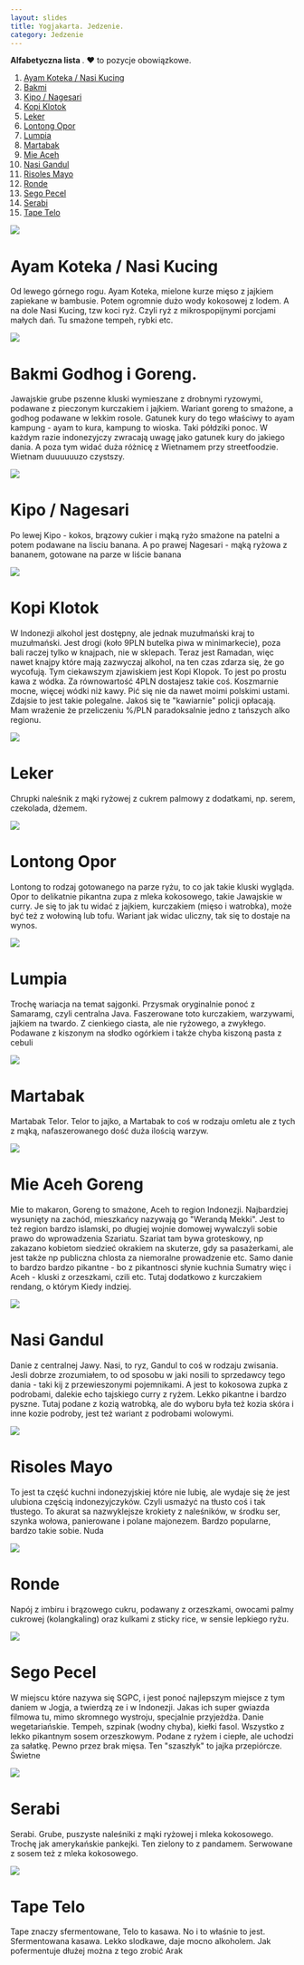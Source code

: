 ```yaml
---
layout: slides
title: Yogjakarta. Jedzenie.
category: Jedzenie
---
```


<div class="demo-container mdl-grid slides" id="start" style='height:auto; min-height:auto;max-height:auto;'>
    <div class="demo-content mdl-color--white mdl-shadow--4dp content mdl-color-text--grey-800 mdl-cell mdl-cell--12-col desccells">
		 <p></p> 
    </div>
</div>

<div class="demo-container mdl-grid slides" id="start" style='height:auto; min-height:auto;max-height:auto; '>
    <div class="demo-content mdl-color--white mdl-shadow--4dp content mdl-color-text--grey-800 mdl-cell mdl-cell--12-col desccells">
		 <strong>Alfabetyczna lista </strong>. ❤ to pozycje obowiązkowe.
        <ol>
            <li><a href='#ayam-koteka'>Ayam Koteka / Nasi Kucing</a></li>
            <li><a href='#bakmi'>Bakmi</a></li>
            <li><a href='#kipo-and-nagesari'>Kipo / Nagesari</a></li>
            <li><a href='#kopi-klotok'>Kopi Klotok</a></li>
            <li><a href='#leker'>Leker</a></li>
            <li><a href='#lontong-opor'>Lontong Opor</a></li>
            <li><a href='#lumpia'>Lumpia</a></li>
            <li><a href='#martabak'>Martabak</a></li>
            <li><a href='#mie-aceh'>Mie Aceh</a></li>
            <li><a href='#nasi-gandul'>Nasi Gandul</a></li>
            <li><a href='#risoles-mayo'>Risoles Mayo</a></li>
            <li><a href='#ronde'>Ronde</a></li>
            <li><a href='#sego-pecel'>Sego Pecel</a></li>
            <li><a href='#serabi'>Serabi</a></li>
            <li><a href='#tape-telo'>Tape Telo</a></li>
        </ol>
        </p>
    </div>
</div>

<div class="demo-container mdl-grid slides" id="ayam-koteka">
    <div class="demo-content mdl-color--white mdl-shadow--4dp content mdl-color-text--grey-800 mdl-cell mdl-cell--12-col">
        <img src='https://www.dropbox.com/s/23avoay6vn9q2rm/ayam-koteka.jpg?raw=1'/>
        <p>
        <h1>Ayam Koteka / Nasi Kucing</h1>
Od lewego górnego rogu. Ayam Koteka, mielone kurze mięso z jajkiem zapiekane w bambusie. Potem ogromnie dużo wody kokosowej z lodem. A na dole Nasi Kucing, tzw koci ryż. Czyli ryż z mikrospopijnymi porcjami małych dań. Tu smażone tempeh, rybki etc.        </p>
    </div>
</div>

<div class="demo-container mdl-grid slides" id="bakmi">
    <div class="demo-content mdl-color--white mdl-shadow--4dp content mdl-color-text--grey-800 mdl-cell mdl-cell--12-col">
        <img src='https://www.dropbox.com/s/oj2xhksjsi644fv/bakmi.jpg?raw=1'/>
        <p>
        <h1>Bakmi Godhog i Goreng.</h1>
         Jawajskie grube pszenne kluski wymieszane z drobnymi ryzowymi, podawane z pieczonym kurczakiem i jajkiem. Wariant goreng to smażone, a godhog podawane w lekkim rosole. Gatunek kury do tego właściwy to ayam kampung - ayam to kura, kampung to wioska. Taki półdziki ponoc. W każdym razie indonezyjczy zwracają uwagę jako gatunek kury do jakiego dania. A poza tym widać duża różnicę z Wietnamem przy streetfoodzie. Wietnam duuuuuuzo czystszy.
        </p>
    </div>
</div>

<div class="demo-container mdl-grid slides" id="kipo-and-nagesari">
    <div class="demo-content mdl-color--white mdl-shadow--4dp content mdl-color-text--grey-800 mdl-cell mdl-cell--12-col">
        <img src='https://www.dropbox.com/s/5g04xjzazuz5t44/kipo-and-nagesari.jpg?raw=1'/>
        <p>
        <h1>Kipo / Nagesari</h1>
        Po lewej Kipo - kokos, brązowy cukier i mąką ryżo smażone na patelni a potem podawane na lisciu banana. A po prawej Nagesari - mąką ryżowa z bananem, gotowane na parze w liście banana
        </p>
    </div>
</div>

<div class="demo-container mdl-grid slides" id="kopi-klotok">
    <div class="demo-content mdl-color--white mdl-shadow--4dp content mdl-color-text--grey-800 mdl-cell mdl-cell--12-col">
        <img src='https://www.dropbox.com/s/f2wl5r4pc9sbew2/kopi-klotok.jpg?raw=1'/>
        <p>
        <h1>Kopi Klotok</h1>
        W Indonezji alkohol jest dostępny, ale jednak muzułmański kraj to muzułmański. Jest drogi (koło 9PLN butelka piwa w minimarkecie), poza bali raczej tylko w knajpach, nie w sklepach. Teraz jest Ramadan, więc nawet knajpy które mają zazwyczaj alkohol, na ten czas zdarza się, że go wycofują. Tym ciekawszym zjawiskiem jest Kopi Klopok. To jest po prostu kawa z wódka. Za równowartość 4PLN dostajesz takie coś. Koszmarnie mocne, więcej wódki niż kawy. Pić się nie da nawet moimi polskimi ustami. Zdajsie to jest takie polegalne. Jakoś się te "kawiarnie" policji opłacają. Mam wrażenie że przeliczeniu %/PLN paradoksalnie jedno z tańszych alko regionu.
        </p>
    </div>
</div>

<div class="demo-container mdl-grid slides" id="leker">
    <div class="demo-content mdl-color--white mdl-shadow--4dp content mdl-color-text--grey-800 mdl-cell mdl-cell--12-col">
        <img src='https://www.dropbox.com/s/2kybkyqjnqmtkqg/leker.jpg?raw=1'/>
        <p>
        <h1>Leker</h1>
        Chrupki naleśnik z mąki ryżowej z cukrem palmowy z dodatkami, np. serem, czekolada, dżemem.
        </p>
    </div>
</div>

<div class="demo-container mdl-grid slides" id="lontong-opor">
    <div class="demo-content mdl-color--white mdl-shadow--4dp content mdl-color-text--grey-800 mdl-cell mdl-cell--12-col">
        <img src='https://www.dropbox.com/s/eekguesrf197vgx/lontong-opor.jpg?raw=1'/>
        <p>
        <h1>Lontong Opor</h1>
        Lontong to rodzaj gotowanego na parze ryżu, to co jak takie kluski wygląda. Opor to delikatnie pikantna zupa z mleka kokosowego, takie Jawajskie w curry. Je się to jak tu widać z jajkiem, kurczakiem (mięso i watrobka), może być też z wołowiną lub tofu. Wariant jak widac uliczny, tak się to dostaje na wynos.
        </p>
    </div>
</div>

<div class="demo-container mdl-grid slides" id="lumpia">
    <div class="demo-content mdl-color--white mdl-shadow--4dp content mdl-color-text--grey-800 mdl-cell mdl-cell--12-col">
        <img src='https://www.dropbox.com/s/8oxxcbarpxbzxy9/lumpia.jpg?raw=1'/>
        <p>
        <h1>Lumpia</h1>
        Trochę wariacja na temat sajgonki. Przysmak oryginalnie ponoć z Samaramg, czyli centralna Java. Faszerowane toto kurczakiem, warzywami, jajkiem na twardo. Z cienkiego ciasta, ale nie ryżowego, a zwykłego. Podawane z kiszonym na słodko ogórkiem i także chyba kiszoną pasta z cebuli
        </p>
    </div>
</div>

<div class="demo-container mdl-grid slides" id="martabak">
    <div class="demo-content mdl-color--white mdl-shadow--4dp content mdl-color-text--grey-800 mdl-cell mdl-cell--12-col">
        <img src='https://www.dropbox.com/s/26vojupmsaghv8s/martabak.jpg?raw=1'/>
        <p>
        <h1>Martabak</h1>
        Martabak Telor. Telor to jajko, a Martabak to coś w rodzaju omletu ale z tych z mąką, nafaszerowanego dość duża ilością warzyw.
        </p>
    </div>
</div>

<div class="demo-container mdl-grid slides" id="mie-aceh">
    <div class="demo-content mdl-color--white mdl-shadow--4dp content mdl-color-text--grey-800 mdl-cell mdl-cell--12-col">
        <img src='https://www.dropbox.com/s/335uirswbas859b/mie-aceh.jpg?raw=1'/>
        <p>
        <h1>Mie Aceh Goreng</h1>
        Mie to makaron, Goreng to smażone, Aceh to region Indonezji. Najbardziej wysunięty na zachód, mieszkańcy nazywają go "Werandą Mekki". Jest to też region bardzo islamski, po długiej wojnie domowej wywalczyli sobie prawo do wprowadzenia Szariatu. Szariat tam bywa groteskowy, np zakazano kobietom siedzieć okrakiem na skuterze, gdy sa pasażerkami, ale jest także np publiczna chlosta za niemoralne prowadzenie etc. Samo danie to bardzo bardzo pikantne - bo z pikantnosci słynie kuchnia Sumatry więc i Aceh - kluski z orzeszkami, czili etc. Tutaj dodatkowo z kurczakiem rendang, o którym Kiedy indziej.
        </p>
    </div>
</div>

<div class="demo-container mdl-grid slides" id="nasi-gandul">
    <div class="demo-content mdl-color--white mdl-shadow--4dp content mdl-color-text--grey-800 mdl-cell mdl-cell--12-col">
        <img src='https://www.dropbox.com/s/khvqxofd6iw6we4/nasi-gandul.jpg?raw=1'/>
        <p>
        <h1>Nasi Gandul</h1>
        Danie z centralnej Jawy. Nasi, to ryz, Gandul to coś w rodzaju zwisania. Jesli dobrze zrozumiałem, to od sposobu w jaki nosili to sprzedawcy tego dania - taki kij z przewieszonymi pojemnikami. A jest to kokosowa zupka z podrobami, dalekie echo tajskiego curry z ryżem. Lekko pikantne i bardzo pyszne. Tutaj podane z kozią watrobką, ale do wyboru była też kozia skóra i inne kozie podroby, jest też wariant z podrobami wolowymi.
        </p>
    </div>
</div>

<div class="demo-container mdl-grid slides" id="risoles-mayo">
    <div class="demo-content mdl-color--white mdl-shadow--4dp content mdl-color-text--grey-800 mdl-cell mdl-cell--12-col">
        <img src='https://www.dropbox.com/s/4xih0t0kva53eer/risoles-mayo.jpg?raw=1'/>
        <p>
        <h1>Risoles Mayo</h1>
        To jest ta część kuchni indonezyjskiej które nie lubię, ale wydaje się że jest ulubiona częścią indonezyjczyków. Czyli usmażyć na tłusto coś i tak tłustego. To akurat sa nazwyklejsze krokiety z naleśników, w środku ser, szynka wołowa, panierowane i polane majonezem. Bardzo popularne, bardzo takie sobie. Nuda
        </p>
    </div>
</div>

<div class="demo-container mdl-grid slides" id="ronde">
    <div class="demo-content mdl-color--white mdl-shadow--4dp content mdl-color-text--grey-800 mdl-cell mdl-cell--12-col">
        <img src='https://www.dropbox.com/s/66rlz5xpjj9r4d9/ronde.jpg?raw=1'/>
        <p>
        <h1>Ronde</h1>
        Napój z imbiru i brązowego cukru, podawany z orzeszkami, owocami palmy cukrowej (kolangkaling) oraz kulkami z sticky rice, w sensie lepkiego ryżu. 
        </p>
    </div>
</div>

<div class="demo-container mdl-grid slides" id="sego-pecel">
    <div class="demo-content mdl-color--white mdl-shadow--4dp content mdl-color-text--grey-800 mdl-cell mdl-cell--12-col">
        <img src='https://www.dropbox.com/s/mljveeaz7l4nlkp/sego-pecel.jpg?raw=1'/>
        <p>
        <h1>Sego Pecel</h1>
        W miejscu które nazywa się SGPC, i jest ponoć najlepszym miejsce z tym daniem w Jogja, a twierdzą ze i w Indonezji. Jakas ich super gwiazda filmowa tu, mimo skromnego wystroju, specjalnie przyjeżdża. Danie wegetariańskie. Tempeh, szpinak (wodny chyba), kiełki fasol. Wszystko z lekko pikantnym sosem orzeszkowym. Podane z ryżem i ciepłe, ale uchodzi za sałatkę. Pewno przez brak mięsa. Ten "szaszłyk" to jajka przepiórcze. Świetne
        </p>
    </div>
</div>

<div class="demo-container mdl-grid slides" id="serabi">
    <div class="demo-content mdl-color--white mdl-shadow--4dp content mdl-color-text--grey-800 mdl-cell mdl-cell--12-col">
        <img src='https://www.dropbox.com/s/1qzwj073exyoapw/serabi.jpg?raw=1'/>
        <p>
        <h1>Serabi</h1>
        Serabi. Grube, puszyste naleśniki z mąki ryżowej i mleka kokosowego. Trochę jak amerykańskie pankejki. Ten zielony to z pandamem. Serwowane z sosem też z mleka kokosowego.
        </p>
    </div>
</div>

<div class="demo-container mdl-grid slides" id="tape-telo">
    <div class="demo-content mdl-color--white mdl-shadow--4dp content mdl-color-text--grey-800 mdl-cell mdl-cell--12-col">
        <img src='https://www.dropbox.com/s/g195k6ks5c9js5f/tape-telo.jpg?raw=1'/>
        <p>
        <h1>Tape Telo</h1>
        Tape znaczy sfermentowane, Telo to kasawa. No i to właśnie to jest. Sfermentowana kasawa. Lekko slodkawe, daje mocno alkoholem. Jak pofermentuje dłużej można z tego zrobić Arak
        </p>
    </div>
</div>

